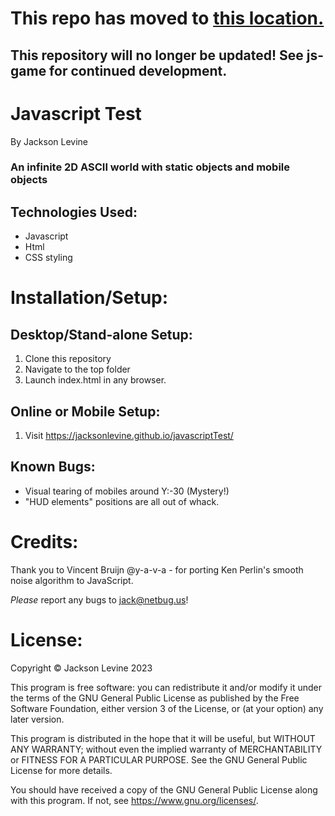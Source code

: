 # This repo has moved to [this location.](https://github.com/jacksonlevine/js-game)
## This repository will no longer be updated! See js-game for continued development.





# Javascript Test
By Jackson Levine

### An infinite 2D ASCII world with static objects and mobile objects

## Technologies Used:

* Javascript
* Html
* CSS styling

# Installation/Setup:

## Desktop/Stand-alone Setup:
1. Clone this repository
2. Navigate to the top folder
3. Launch index.html in any browser.

## Online or Mobile Setup:
1. Visit https://jacksonlevine.github.io/javascriptTest/

## Known Bugs:
* Visual tearing of mobiles around Y:-30 (Mystery!)
* "HUD elements" positions are all out of whack.

# Credits:

Thank you to Vincent Bruijn @y-a-v-a - for porting Ken Perlin's smooth noise algorithm to JavaScript.

_Please_ report any bugs to jack@netbug.us!

# License:

Copyright © Jackson Levine 2023

This program is free software: you can redistribute it and/or modify it under the terms of the GNU General Public License as published by the Free Software Foundation, either version 3 of the License, or (at your option) any later version.

This program is distributed in the hope that it will be useful, but WITHOUT ANY WARRANTY; without even the implied warranty of MERCHANTABILITY or FITNESS FOR A PARTICULAR PURPOSE. See the GNU General Public License for more details.

You should have received a copy of the GNU General Public License along with this program. If not, see <https://www.gnu.org/licenses/>.